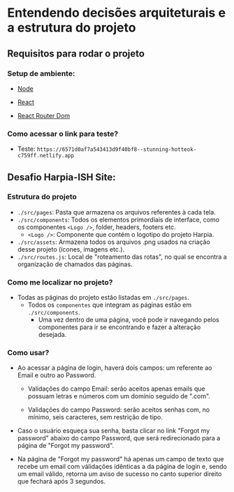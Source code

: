 # Entendendo decisões arquiteturais e a estrutura do projeto

## Requisitos para rodar o projeto

### Setup de ambiente:

- [Node](https://nodejs.org/en)
- [React](https://react.dev/learn)

- [React Router Dom](https://github.com/remix-run/react-router#readme)

### Como acessar o link para teste?

- Teste: `https://6571d0af7a543413d9f40bf8--stunning-hotteok-c759ff.netlify.app`

## Desafio Harpia-ISH Site:

### Estrutura do projeto

- `./src/pages`: Pasta que armazena os arquivos referentes à cada tela.
- `./src/components`: Todos os elementos primordiais de interface, como os componentes `<Logo />`, folder, headers, footers etc.
  - `<Logo />`: Componente que contém o logotipo do projeto Harpia.
- `./src/assets`: Armazena todos os arquivos .png usados na criação desse projeto (ícones, imagens etc.).
- `./src/routes.js`: Local de "roteamento das rotas", no qual se encontra a organização de chamados das páginas.

### Como me localizar no projeto?

- Todas as páginas do projeto estão listadas em `./src/pages`.
  - Todos os `componentes` que integram as páginas estão em `./src/components`.
    - Uma vez dentro de uma página, você pode ir navegando pelos componentes para ir se encontrando e fazer a alteração desejada.

### Como usar?

- Ao acessar a página de login, haverá dois campos: um referente ao Email e outro ao Password.

  - Validações do campo Email: serão aceitos apenas emails que possuam letras e números com um domínio seguido de ".com".

  - Validações do campo Password: serão aceitos senhas com, no mínimo, seis caracteres, sem restrição de tipo.

- Caso o usuário esqueça sua senha, basta clicar no link "Forgot my password" abaixo do campo Password, que será redirecionado para a página de "Forgot my password".

- Na página de "Forgot my password" há apenas um campo de texto que recebe um email com válidações idênticas a da página de login e, sendo um email válido, retorna um aviso de sucesso no canto superior direito que fechará após 3 segundos.
